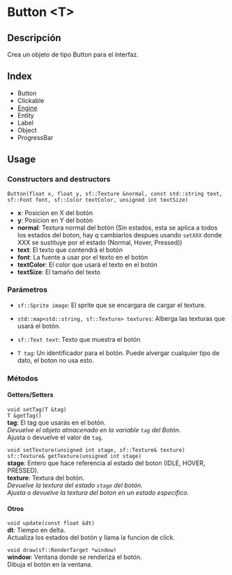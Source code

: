 # Button \<T\>

## Descripción

Crea un objeto de tipo Button para el interfaz. 

## Index

* Button
* Clickable
* [Engine](Engine.md)
* Entity
* Label
* Object
* ProgressBar

## Usage

### Constructors and destructors

`Button(float x, float y, sf::Texture &normal, const std::string text, sf::Font font, sf::Color textColor, unsigned int textSize)`

* **x**: Posicion en X del botón
* **y**: Posicion en Y del botón
* **normal**: Textura normal del botón (Sin estados, esta se aplica a todos los estados del boton, hay q cambiarlos despues usando `setXXX` donde XXX se sustituye por el estado (Normal, Hover, Pressed))
* **text**: El texto que contendrá el botón
* **font**: La fuente a usar por el texto en el botón
* **textColor**: El color que usará el texto en el botón 
* **textSize**: El tamaño del texto

### Parámetros

* `sf::Sprite image`: El sprite que se encargara de cargar el texture.

* `std::map<std::string, sf::Texture> textures`: Alberga las texturas que usará el botón.

* `sf::Text text`: Texto que muestra el botón

* `T tag`: Un identificador para el botón. Puede alvergar cualquier tipo de dato, el boton no usa esto.

### Métodos

#### Getters/Setters

`void setTag(T &tag)`<br>
`T &getTag()`<br>
**tag**: El tag que usarás en el botón.<br>
_Devuelve el objeto almacenado en la variable `tag` del Botón._<br>
Ajusta o devuelve el valor de `tag`.

`void setTexture(unsigned int stage, sf::Texture& texture)`<br>
`sf::Texture& getTexture(unsigned int stage)`<br>
**stage**: Entero que hace referencia al estado del boton (IDLE, HOVER, PRESSED).<br>
**texture**: Textura del botón.<br>
_Devuelve la textura del estado `stage` del botón._<br>
_Ajusta o devuelve la textura del boton en un estado específico._

#### Otros

`void update(const float &dt)`<br>
**dt**: Tiempo en delta.<br>
Actualiza los estados del botón y llama la funcion de click.

`void draw(sf::RenderTarget *window)`<br>
**window**: Ventana donde se renderiza el botón.<br>
Dibuja el botón en la ventana.
